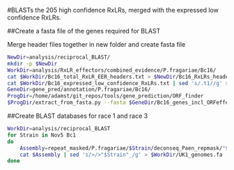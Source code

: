 #BLASTs the 205 high confidence RxLRs, merged with the expressed low confidence RxLRs.

##Create a fasta file of the genes required for BLAST

Merge header files together in new folder and create fasta file

```bash
NewDir=analysis/reciprocal_BLAST/
mkdir -p $NewDir
WorkDir=analysis/RxLR_effectors/combined_evidence/P.fragariae/Bc16/
cat $WorkDir/Bc16_total_RxLR_EER_headers.txt > $NewDir/Bc16_RxLRs_headers.txt
cat $WorkDir/Bc16_expressed_low_confidence_RxLRs.txt | sed 's/.t1//g' >> $NewDir/Bc16_RxLRs_headers.txt
GeneDir=gene_pred/annotation/P.fragariae/Bc16/
ProgDir=/home/adamst/git_repos/tools/gene_prediction/ORF_finder
$ProgDir/extract_from_fasta.py --fasta $GeneDir/Bc16_genes_incl_ORFeffectors.gene.fasta --headers $NewDir/Bc16_RxLRs_headers.txt > $NewDir/Bc16_RxLRs.fa
```

##Create BLAST databases for race 1 and race 3

```bash
WorkDir=analysis/reciprocal_BLAST
for Strain in Nov5 Bc1
do
    Assembly=repeat_masked/P.fragariae/$Strain/deconseq_Paen_repmask/"$Strain"_contigs_unmasked.fa
    cat $Assembly | sed 's/>/>"$Strain"_/g' > $WorkDir/UK1_genomes.fa
done
```
